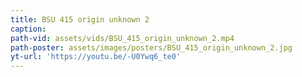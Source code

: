 ```yaml
---
title: BSU 415 origin unknown 2
caption:
path-vid: assets/vids/BSU_415_origin_unknown_2.mp4
path-poster: assets/images/posters/BSU_415_origin_unknown_2.jpg
yt-url: 'https://youtu.be/-U0Ywq6_te0'
---
```

